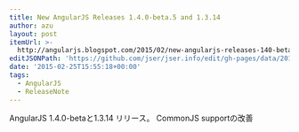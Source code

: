 ```yaml
---
title: New AngularJS Releases 1.4.0-beta.5 and 1.3.14
author: azu
layout: post
itemUrl: >-
  http://angularjs.blogspot.com/2015/02/new-angularjs-releases-140-beta5-and.html
editJSONPath: 'https://github.com/jser/jser.info/edit/gh-pages/data/2015/02/index.json'
date: '2015-02-25T15:55:18+00:00'
tags:
  - AngularJS
  - ReleaseNote
---
```

AngularJS 1.4.0-betaと1.3.14 リリース。
CommonJS supportの改善
